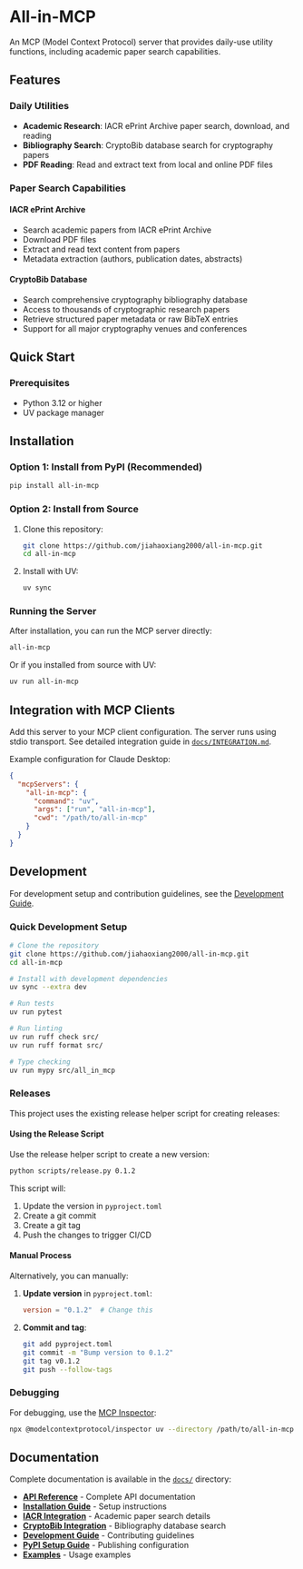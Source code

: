 # All-in-MCP

An MCP (Model Context Protocol) server that provides daily-use utility functions, including academic paper search capabilities.

## Features

### Daily Utilities

- **Academic Research**: IACR ePrint Archive paper search, download, and reading
- **Bibliography Search**: CryptoBib database search for cryptography papers
- **PDF Reading**: Read and extract text from local and online PDF files

### Paper Search Capabilities

#### IACR ePrint Archive

- Search academic papers from IACR ePrint Archive
- Download PDF files
- Extract and read text content from papers
- Metadata extraction (authors, publication dates, abstracts)

#### CryptoBib Database

- Search comprehensive cryptography bibliography database
- Access to thousands of cryptographic research papers
- Retrieve structured paper metadata or raw BibTeX entries
- Support for all major cryptography venues and conferences

## Quick Start

### Prerequisites

- Python 3.12 or higher
- UV package manager

## Installation

### Option 1: Install from PyPI (Recommended)

```bash
pip install all-in-mcp
```

### Option 2: Install from Source

1. Clone this repository:

   ```bash
   git clone https://github.com/jiahaoxiang2000/all-in-mcp.git
   cd all-in-mcp
   ```

2. Install with UV:

   ```bash
   uv sync
   ```

### Running the Server

After installation, you can run the MCP server directly:

```bash
all-in-mcp
```

Or if you installed from source with UV:

```bash
uv run all-in-mcp
```

## Integration with MCP Clients

Add this server to your MCP client configuration. The server runs using stdio transport.
See detailed integration guide in [`docs/INTEGRATION.md`](docs/INTEGRATION.md).

Example configuration for Claude Desktop:

```json
{
  "mcpServers": {
    "all-in-mcp": {
      "command": "uv",
      "args": ["run", "all-in-mcp"],
      "cwd": "/path/to/all-in-mcp"
    }
  }
}
```

## Development

For development setup and contribution guidelines, see the [Development Guide](docs/development.md).

### Quick Development Setup

```bash
# Clone the repository
git clone https://github.com/jiahaoxiang2000/all-in-mcp.git
cd all-in-mcp

# Install with development dependencies
uv sync --extra dev

# Run tests
uv run pytest

# Run linting
uv run ruff check src/
uv run ruff format src/

# Type checking
uv run mypy src/all_in_mcp
```

### Releases

This project uses the existing release helper script for creating releases:

#### Using the Release Script

Use the release helper script to create a new version:

```bash
python scripts/release.py 0.1.2
```

This script will:

1. Update the version in `pyproject.toml`
2. Create a git commit
3. Create a git tag
4. Push the changes to trigger CI/CD

#### Manual Process

Alternatively, you can manually:

1. **Update version** in `pyproject.toml`:

   ```toml
   version = "0.1.2"  # Change this
   ```

2. **Commit and tag**:

   ```bash
   git add pyproject.toml
   git commit -m "Bump version to 0.1.2"
   git tag v0.1.2
   git push --follow-tags
   ```

### Debugging

For debugging, use the [MCP Inspector](https://github.com/modelcontextprotocol/inspector):

```bash
npx @modelcontextprotocol/inspector uv --directory /path/to/all-in-mcp run all-in-mcp
```

## Documentation

Complete documentation is available in the [`docs/`](docs/) directory:

- **[API Reference](docs/api.md)** - Complete API documentation
- **[Installation Guide](docs/installation.md)** - Setup instructions
- **[IACR Integration](docs/iacr.md)** - Academic paper search details
- **[CryptoBib Integration](docs/cryptobib.md)** - Bibliography database search
- **[Development Guide](docs/development.md)** - Contributing guidelines
- **[PyPI Setup Guide](docs/pypi-setup.md)** - Publishing configuration
- **[Examples](docs/examples.md)** - Usage examples
